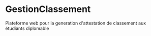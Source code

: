 # GestionClassement
Plateforme web pour la generation d'attestation de classement aux étudiants diplomable

